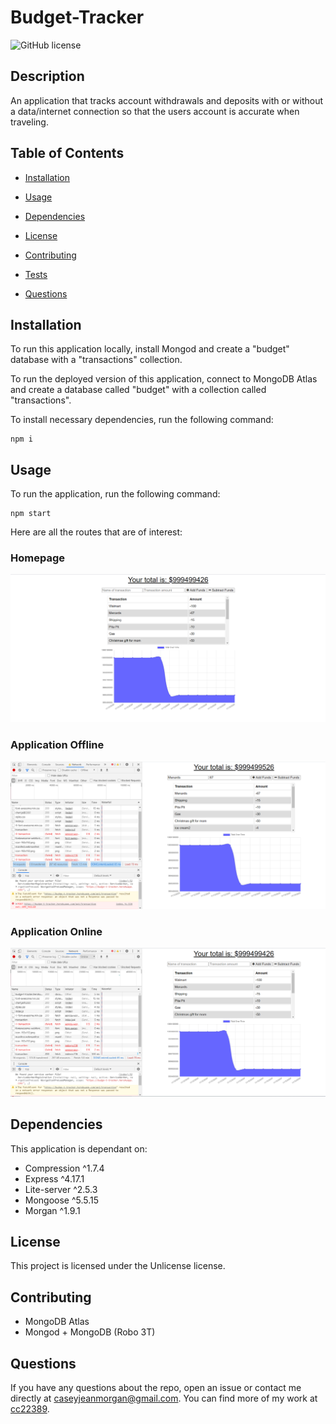 # Budget-Tracker
![GitHub license](https://img.shields.io/badge/license-Unlicense-blue.svg)

## Description

An application that tracks account withdrawals and deposits with or without a data/internet connection so that the users account is accurate when traveling.

## Table of Contents 

* [Installation](#installation)

* [Usage](#usage)

* [Dependencies](#dependencies)

* [License](#license)

* [Contributing](#contributing)

* [Tests](#tests)

* [Questions](#questions)

## Installation

To run this application locally, install Mongod and create a "budget" database with a "transactions" collection.

To run the deployed version of this application, connect to MongoDB Atlas and create a database called "budget" with a collection called "transactions".

To install necessary dependencies, run the following command:

```
npm i
```

## Usage

To run the application, run the following command:
```
npm start
```

Here are all the routes that are of interest:  

### Homepage
![Homepage](/assets/images/Homepage.PNG)

### Application Offline
![Offline](/assets/images/Offline.PNG)

### Application Online
![Online](/assets/images/Online.PNG) 

## Dependencies

This application is dependant on:
* Compression ^1.7.4
* Express ^4.17.1
* Lite-server ^2.5.3
* Mongoose ^5.5.15
* Morgan ^1.9.1    

## License

This project is licensed under the Unlicense license.
  
## Contributing

* MongoDB Atlas
* Mongod + MongoDB (Robo 3T)

## Questions

If you have any questions about the repo, open an issue or contact me directly at caseyjeanmorgan@gmail.com. You can find more of my work at [cc22389](https://github.com/cc22389/).
